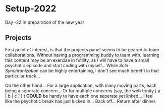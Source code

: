 # Setup-2022
Day -22 in preparation of the new year

## Projects
First point of interest, is that the projects panel seems to be geared to team collaborations. Without having a programming buddy to team with, learning this content may be an exercise in futility, as I will have to have a small psychotic episode and start coding with myself... While _Solo Synchronization_ can be highly entertaining, I don't see much benefit in that particular track... 

On the other hand... For a large application, with many moving parts, each being a seperate concern... Or for multiple concerns (say, the web trinity [ a | b | c ] )It __COULD__ be handy to have each one seperate yet linked... I feel like the psychotic break has just kicked in... Back off... Return after dinner.

